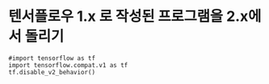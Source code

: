 # 텐서플로우 1.x 로 작성된 프로그램을 2.x에서 돌리기

```
#import tensorflow as tf
import tensorflow.compat.v1 as tf
tf.disable_v2_behavior()
```
